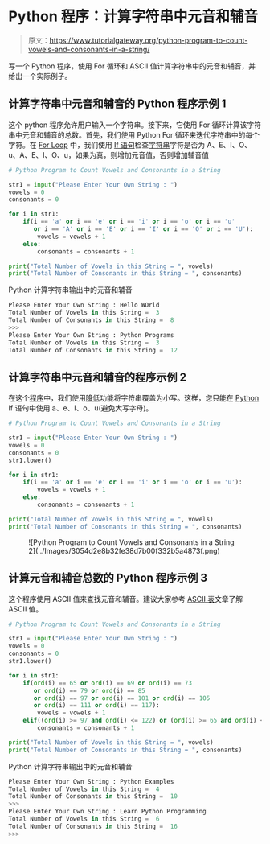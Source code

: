 # Python 程序：计算字符串中元音和辅音

> 原文：<https://www.tutorialgateway.org/python-program-to-count-vowels-and-consonants-in-a-string/>

写一个 Python 程序，使用 For 循环和 ASCII 值计算字符串中的元音和辅音，并给出一个实际例子。

## 计算字符串中元音和辅音的 Python 程序示例 1

这个 python 程序允许用户输入一个字符串。接下来，它使用 For 循环计算该字符串中元音和辅音的总数。首先，我们使用 Python For 循环来迭代字符串中的每个字符。在 [For Loop](https://www.tutorialgateway.org/python-for-loop/) 中，我们使用 [If 语句](https://www.tutorialgateway.org/python-if-statement/)检查[字符串](https://www.tutorialgateway.org/python-string/)字符是否为 A、E、I、O、u、A、E、I、O、u，如果为真，则增加元音值，否则增加辅音值

```py
# Python Program to Count Vowels and Consonants in a String

str1 = input("Please Enter Your Own String : ")
vowels = 0
consonants = 0

for i in str1:
    if(i == 'a' or i == 'e' or i == 'i' or i == 'o' or i == 'u'
       or i == 'A' or i == 'E' or i == 'I' or i == 'O' or i == 'U'):
        vowels = vowels + 1
    else:
        consonants = consonants + 1

print("Total Number of Vowels in this String = ", vowels)
print("Total Number of Consonants in this String = ", consonants)
```

Python 计算字符串输出中的元音和辅音

```py
Please Enter Your Own String : Hello WOrld
Total Number of Vowels in this String =  3
Total Number of Consonants in this String =  8
>>> 
Please Enter Your Own String : Python Programs
Total Number of Vowels in this String =  3
Total Number of Consonants in this String =  12
```

## 计算字符串中元音和辅音的程序示例 2

在这个[程序](https://www.tutorialgateway.org/python-programming-examples/)中，我们使用[降低](https://www.tutorialgateway.org/python-lower/)功能将字符串覆盖为小写。这样，您只能在 [Python](https://www.tutorialgateway.org/python-tutorial/) If 语句中使用 a、e、I、o、u(避免大写字母)。

```py
# Python Program to Count Vowels and Consonants in a String

str1 = input("Please Enter Your Own String : ")
vowels = 0
consonants = 0
str1.lower()

for i in str1:
    if(i == 'a' or i == 'e' or i == 'i' or i == 'o' or i == 'u'):
        vowels = vowels + 1
    else:
        consonants = consonants + 1

print("Total Number of Vowels in this String = ", vowels)
print("Total Number of Consonants in this String = ", consonants)
```

<figure class="wp-block-image">![Python Program to Count Vowels and Consonants in a String 2](../Images/3054d2e8b32fe38d7b00f332b5a4873f.png)</figure>

## 计算元音和辅音总数的 Python 程序示例 3

这个程序使用 ASCII 值来查找元音和辅音。建议大家参考 [ASCII 表](https://www.tutorialgateway.org/ascii-table/)文章了解 ASCII 值。

```py
# Python Program to Count Vowels and Consonants in a String

str1 = input("Please Enter Your Own String : ")
vowels = 0
consonants = 0
str1.lower()

for i in str1:
    if(ord(i) == 65 or ord(i) == 69 or ord(i) == 73
       or ord(i) == 79 or ord(i) == 85
       or ord(i) == 97 or ord(i) == 101 or ord(i) == 105
       or ord(i) == 111 or ord(i) == 117):
        vowels = vowels + 1
    elif((ord(i) >= 97 and ord(i) <= 122) or (ord(i) >= 65 and ord(i) <= 90)):
        consonants = consonants + 1

print("Total Number of Vowels in this String = ", vowels)
print("Total Number of Consonants in this String = ", consonants)
```

Python 计算字符串输出中的元音和辅音

```py
Please Enter Your Own String : Python Examples
Total Number of Vowels in this String =  4
Total Number of Consonants in this String =  10
>>> 
Please Enter Your Own String : Learn Python Programming
Total Number of Vowels in this String =  6
Total Number of Consonants in this String =  16
>>> 
```